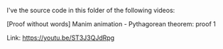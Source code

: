 I've the source code in this folder of the following videos:

[Proof without words] Manim animation - Pythagorean theorem: proof 1

Link: https://youtu.be/ST3J3QJdRpg

